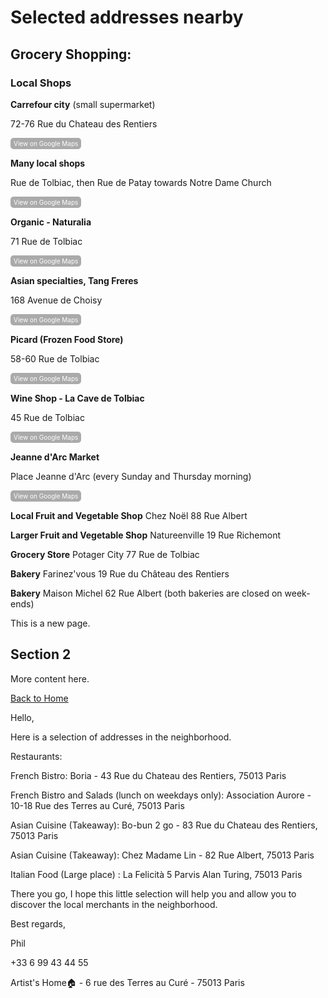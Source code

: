 # Selected addresses nearby
## Grocery Shopping:
### Local Shops ###

**Carrefour city** (small supermarket)

72-76 Rue du Chateau des Rentiers

<a href="https://maps.app.goo.gl/wxrpL9SsRxs31j6K8" style="display:inline-block; padding:3px 5px; font-size:10px; color:#fff; background-color:#AAAAAA; text-align:center; text-decoration:none; border-radius:5px;">
    View on Google Maps
</a>

**Many local shops** 

Rue de Tolbiac, then Rue de Patay towards Notre Dame Church

<a href="https://maps.app.goo.gl/59MngQN7t3Cmtd9z5" style="display:inline-block; padding:3px 5px; font-size:10px; color:#fff; background-color:#AAAAAA; text-align:center; text-decoration:none; border-radius:5px;">
    View on Google Maps
</a>

**Organic - Naturalia**

71 Rue de Tolbiac 

<a href="https://maps.app.goo.gl/s9ykRs5zeyBarcKZ9" style="display:inline-block; padding:3px 5px; font-size:10px; color:#fff; background-color:#AAAAAA; text-align:center; text-decoration:none; border-radius:5px;">
    View on Google Maps
</a>


**Asian specialties, Tang Freres**

168 Avenue de Choisy 

<a href="https://maps.app.goo.gl/3mYCGbgyYgTxNaXo7" style="display:inline-block; padding:3px 5px; font-size:10px; color:#fff; background-color:#AAAAAA; text-align:center; text-decoration:none; border-radius:5px;">
    View on Google Maps
</a>


**Picard (Frozen Food Store)**

58-60 Rue de Tolbiac 

<a href="https://maps.app.goo.gl/PG1EmW3DqwSgzJwh9" style="display:inline-block; padding:3px 5px; font-size:10px; color:#fff; background-color:#AAAAAA; text-align:center; text-decoration:none; border-radius:5px;">
    View on Google Maps
</a>


**Wine Shop - La Cave de Tolbiac** 

45 Rue de Tolbiac 

<a href="https://maps.app.goo.gl/CYeBXTm89gnfiGUM9" style="display:inline-block; padding:3px 5px; font-size:10px; color:#fff; background-color:#AAAAAA; text-align:center; text-decoration:none; border-radius:5px;">
    View on Google Maps
</a>

**Jeanne d'Arc Market**

Place Jeanne d'Arc (every Sunday and Thursday morning) 

<a href="https://maps.app.goo.gl/9rRZYhM5T7ngENgY7" style="display:inline-block; padding:3px 5px; font-size:10px; color:#fff; background-color:#AAAAAA; text-align:center; text-decoration:none; border-radius:5px;">
    View on Google Maps
</a>


**Local Fruit and Vegetable Shop** Chez Noël 88 Rue Albert 

**Larger Fruit and Vegetable Shop** Natureenville 19 Rue Richemont 

**Grocery Store** Potager City 77 Rue de Tolbiac

**Bakery** Farinez'vous 19 Rue du Château des Rentiers

**Bakery** Maison Michel 62 Rue Albert (both bakeries are closed on week-ends)


This is a new page.

## Section 2
More content here.

[Back to Home](index.html)


Hello,

Here is a selection of addresses in the neighborhood.

Restaurants:

French Bistro: Boria - 43 Rue du Chateau des Rentiers, 75013 Paris 

French Bistro and Salads (lunch on weekdays only): Association Aurore - 10-18 Rue des Terres au Curé, 75013 Paris 

Asian Cuisine (Takeaway): Bo-bun 2 go - 83 Rue du Chateau des Rentiers, 75013 Paris 

Asian Cuisine (Takeaway): Chez Madame Lin - 82 Rue Albert, 75013 Paris

Italian Food (Large place) : La Felicità 5 Parvis Alan Turing, 75013 Paris

There you go, I hope this little selection will help you and allow you to discover the local merchants in the neighborhood.

Best regards,

Phil

+33 6 99 43 44 55

Artist's Home🏠 - 6 rue des Terres au Curé - 75013 Paris
